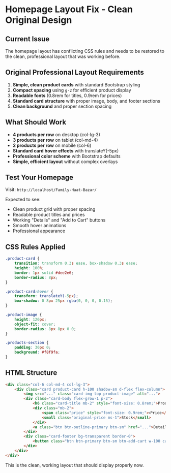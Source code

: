 # Homepage Layout Fix - Clean Original Design

## Current Issue
The homepage layout has conflicting CSS rules and needs to be restored to the clean, professional layout that was working before.

## Original Professional Layout Requirements
1. **Simple, clean product cards** with standard Bootstrap styling
2. **Compact spacing** using `g-2` for efficient product display
3. **Readable fonts** (0.8rem for titles, 0.9rem for prices)
4. **Standard card structure** with proper image, body, and footer sections
5. **Clean background** and proper section spacing

## What Should Work
- **4 products per row** on desktop (col-lg-3)
- **3 products per row** on tablet (col-md-4)  
- **2 products per row** on mobile (col-6)
- **Standard card hover effects** with translateY(-5px)
- **Professional color scheme** with Bootstrap defaults
- **Simple, efficient layout** without complex overlays

## Test Your Homepage
Visit: `http://localhost/Family-Haat-Bazar/`

Expected to see:
- Clean product grid with proper spacing
- Readable product titles and prices
- Working "Details" and "Add to Cart" buttons
- Smooth hover animations
- Professional appearance

## CSS Rules Applied
```css
.product-card {
    transition: transform 0.3s ease, box-shadow 0.3s ease;
    height: 100%;
    border: 1px solid #dee2e6;
    border-radius: 8px;
}

.product-card:hover {
    transform: translateY(-5px);
    box-shadow: 0 8px 25px rgba(0, 0, 0, 0.15);
}

.product-image {
    height: 120px;
    object-fit: cover;
    border-radius: 8px 8px 0 0;
}

.products-section {
    padding: 30px 0;
    background: #f8f9fa;
}
```

## HTML Structure
```html
<div class="col-6 col-md-4 col-lg-3">
    <div class="card product-card h-100 shadow-sm d-flex flex-column">
        <img src="..." class="card-img-top product-image" alt="...">
        <div class="card-body flex-grow-1 p-2">
            <h6 class="card-title mb-2" style="font-size: 0.8rem;">Product Name</h6>
            <div class="mb-2">
                <span class="price" style="font-size: 0.9rem;">৳Price</span>
                <small class="original-price ms-1">Stock</small>
            </div>
            <a class="btn btn-outline-primary btn-sm" href="...">Details</a>
        </div>
        <div class="card-footer bg-transparent border-0">
            <button class="btn btn-primary btn-sm btn-add-cart w-100 cartBtn" style="font-size: 0.7rem; padding: 0.25rem 0.5rem;">Add to Cart</button>
        </div>
    </div>
</div>
```

This is the clean, working layout that should display properly now.